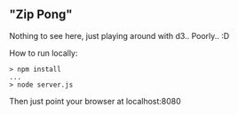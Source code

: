 ## "Zip Pong"

Nothing to see here, just playing around with d3.. Poorly.. :D

How to run locally:
```
> npm install
...
> node server.js
```

Then just point your browser at localhost:8080
